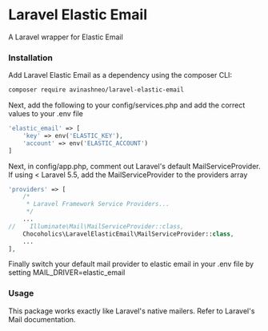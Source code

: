 # Laravel Elastic Email #

A Laravel wrapper for Elastic Email

### Installation ###

Add Laravel Elastic Email as a dependency using the composer CLI:

```bash
composer require avinashneo/laravel-elastic-email
```

Next, add the following to your config/services.php and add the correct values to your .env file
```php
'elastic_email' => [
	'key' => env('ELASTIC_KEY'),
	'account' => env('ELASTIC_ACCOUNT')
]
```

Next, in config/app.php, comment out Laravel's default MailServiceProvider. If using < Laravel 5.5, add the MailServiceProvider to the providers array
```php
'providers' => [
    /*
     * Laravel Framework Service Providers...
     */
    ...
//    Illuminate\Mail\MailServiceProvider::class,
    Chocoholics\LaravelElasticEmail\MailServiceProvider::class,
    ...
],
```

Finally switch your default mail provider to elastic email in your .env file by setting MAIL_DRIVER=elastic_email

### Usage ###

This package works exactly like Laravel's native mailers. Refer to Laravel's Mail documentation.
